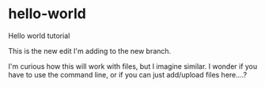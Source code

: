 # hello-world
Hello world tutorial

This is the new edit I'm adding to the new branch.

I'm curious how this will work with files, but I imagine similar. I wonder if you have to use the command line, or if you can just add/upload files here....?

